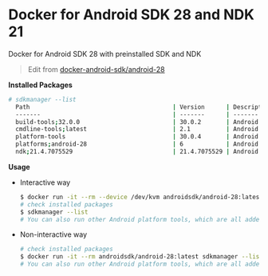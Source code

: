 # Docker for Android SDK 28 and NDK 21

Docker for Android SDK 28 with preinstalled SDK and NDK

> Edit from [docker-android-sdk/android-28](https://github.com/docker-android-sdk/android-28)

**Installed Packages**
```bash
# sdkmanager --list
  Path                                        | Version      | Description                                | Location
  -------                                     | -------      | -------                                    | -------
  build-tools;32.0.0                          | 30.0.2       | Android SDK Build-Tools 30.0.2             | build-tools/30.0.2/
  cmdline-tools;latest                        | 2.1          | Android SDK Command-line Tools (latest)    | cmdline-tools/latest/
  platform-tools                              | 30.0.4       | Android SDK Platform-Tools                 | platform-tools/
  platforms;android-28                        | 6            | Android SDK Platform 28                    | platforms/android-28/
  ndk;21.4.7075529                            | 21.4.7075529 | Android NDK 21                             | ndk/21.4.7075529/
```

**Usage**

- Interactive way
  ```bash
  $ docker run -it --rm --device /dev/kvm androidsdk/android-28:latest bash
  # check installed packages
  $ sdkmanager --list
  # You can also run other Android platform tools, which are all added to the PATH environment variable
  ```

- Non-interactive way
  ```bash
  # check installed packages
  $ docker run -it --rm androidsdk/android-28:latest sdkmanager --list
  # You can also run other Android platform tools, which are all added to the PATH environment variable
  ```